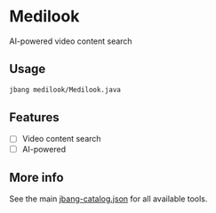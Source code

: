 # Medilook

AI-powered video content search

## Usage

```sh
jbang medilook/Medilook.java
```

## Features
- [ ] Video content search
- [ ] AI-powered

## More info
See the main [jbang-catalog.json](../jbang-catalog.json) for all available tools. 